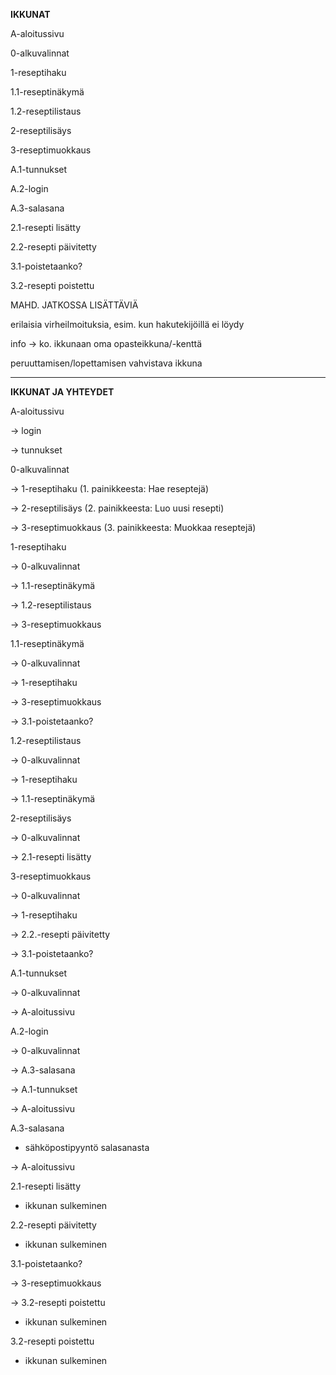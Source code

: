 **IKKUNAT**


A-aloitussivu

0-alkuvalinnat

1-reseptihaku

1.1-reseptinäkymä

1.2-reseptilistaus

2-reseptilisäys

3-reseptimuokkaus

A.1-tunnukset

A.2-login

A.3-salasana

2.1-resepti lisätty

2.2-resepti päivitetty

3.1-poistetaanko?

3.2-resepti poistettu



MAHD. JATKOSSA LISÄTTÄVIÄ


erilaisia virheilmoituksia, esim. kun hakutekijöillä ei löydy

info -> ko. ikkunaan oma opasteikkuna/-kenttä

peruuttamisen/lopettamisen vahvistava ikkuna

-------------------------------------------------------

**IKKUNAT JA YHTEYDET**


A-aloitussivu

-> login

-> tunnukset


0-alkuvalinnat

-> 1-reseptihaku (1. painikkeesta: Hae reseptejä)

-> 2-reseptilisäys (2. painikkeesta: Luo uusi resepti)

-> 3-reseptimuokkaus (3. painikkeesta: Muokkaa reseptejä)


1-reseptihaku

-> 0-alkuvalinnat

-> 1.1-reseptinäkymä

-> 1.2-reseptilistaus

-> 3-reseptimuokkaus


1.1-reseptinäkymä

-> 0-alkuvalinnat

-> 1-reseptihaku

-> 3-reseptimuokkaus

-> 3.1-poistetaanko?


1.2-reseptilistaus

-> 0-alkuvalinnat

-> 1-reseptihaku

-> 1.1-reseptinäkymä


2-reseptilisäys

-> 0-alkuvalinnat

-> 2.1-resepti lisätty


3-reseptimuokkaus

-> 0-alkuvalinnat

-> 1-reseptihaku

-> 2.2.-resepti päivitetty

-> 3.1-poistetaanko?


A.1-tunnukset

-> 0-alkuvalinnat

-> A-aloitussivu


A.2-login

-> 0-alkuvalinnat

-> A.3-salasana

-> A.1-tunnukset

-> A-aloitussivu


A.3-salasana

- sähköpostipyyntö salasanasta

-> A-aloitussivu


2.1-resepti lisätty

- ikkunan sulkeminen


2.2-resepti päivitetty

- ikkunan sulkeminen


3.1-poistetaanko?

-> 3-reseptimuokkaus

-> 3.2-resepti poistettu

- ikkunan sulkeminen


3.2-resepti poistettu

- ikkunan sulkeminen


